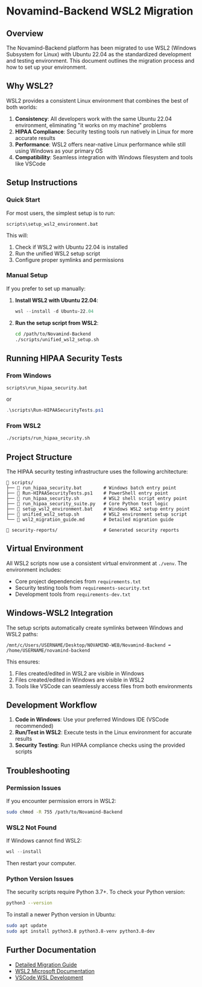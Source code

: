 # Novamind-Backend WSL2 Migration

## Overview

The Novamind-Backend platform has been migrated to use WSL2 (Windows Subsystem for Linux) with Ubuntu 22.04 as the standardized development and testing environment. This document outlines the migration process and how to set up your environment.

## Why WSL2?

WSL2 provides a consistent Linux environment that combines the best of both worlds:

1. **Consistency**: All developers work with the same Ubuntu 22.04 environment, eliminating "it works on my machine" problems
2. **HIPAA Compliance**: Security testing tools run natively in Linux for more accurate results
3. **Performance**: WSL2 offers near-native Linux performance while still using Windows as your primary OS
4. **Compatibility**: Seamless integration with Windows filesystem and tools like VSCode

## Setup Instructions

### Quick Start

For most users, the simplest setup is to run:

```
scripts\setup_wsl2_environment.bat
```

This will:
1. Check if WSL2 with Ubuntu 22.04 is installed
2. Run the unified WSL2 setup script
3. Configure proper symlinks and permissions

### Manual Setup

If you prefer to set up manually:

1. **Install WSL2 with Ubuntu 22.04**:
   ```powershell
   wsl --install -d Ubuntu-22.04
   ```

2. **Run the setup script from WSL2**:
   ```bash
   cd /path/to/Novamind-Backend
   ./scripts/unified_wsl2_setup.sh
   ```

## Running HIPAA Security Tests

### From Windows

```
scripts\run_hipaa_security.bat
```

or 

```powershell
.\scripts\Run-HIPAASecurityTests.ps1
```

### From WSL2

```bash
./scripts/run_hipaa_security.sh
```

## Project Structure

The HIPAA security testing infrastructure uses the following architecture:

```
📁 scripts/
├── 📄 run_hipaa_security.bat        # Windows batch entry point
├── 📄 Run-HIPAASecurityTests.ps1    # PowerShell entry point
├── 📄 run_hipaa_security.sh         # WSL2 shell script entry point
├── 📄 run_hipaa_security_suite.py   # Core Python test logic
├── 📄 setup_wsl2_environment.bat    # Windows WSL2 setup entry point
├── 📄 unified_wsl2_setup.sh         # WSL2 environment setup script
└── 📄 wsl2_migration_guide.md       # Detailed migration guide

📁 security-reports/                 # Generated security reports
```

## Virtual Environment

All WSL2 scripts now use a consistent virtual environment at `./venv`. The environment includes:

- Core project dependencies from `requirements.txt`
- Security testing tools from `requirements-security.txt`
- Development tools from `requirements-dev.txt`

## Windows-WSL2 Integration

The setup scripts automatically create symlinks between Windows and WSL2 paths:

```
/mnt/c/Users/USERNAME/Desktop/NOVAMIND-WEB/Novamind-Backend ➡️ /home/USERNAME/novamind-backend
```

This ensures:
1. Files created/edited in WSL2 are visible in Windows
2. Files created/edited in Windows are visible in WSL2
3. Tools like VSCode can seamlessly access files from both environments

## Development Workflow

1. **Code in Windows**: Use your preferred Windows IDE (VSCode recommended)
2. **Run/Test in WSL2**: Execute tests in the Linux environment for accurate results
3. **Security Testing**: Run HIPAA compliance checks using the provided scripts

## Troubleshooting

### Permission Issues

If you encounter permission errors in WSL2:

```bash
sudo chmod -R 755 /path/to/Novamind-Backend
```

### WSL2 Not Found

If Windows cannot find WSL2:

```powershell
wsl --install
```

Then restart your computer.

### Python Version Issues

The security scripts require Python 3.7+. To check your Python version:

```bash
python3 --version
```

To install a newer Python version in Ubuntu:

```bash
sudo apt update
sudo apt install python3.8 python3.8-venv python3.8-dev
```

## Further Documentation

- [Detailed Migration Guide](../scripts/wsl2_migration_guide.md)
- [WSL2 Microsoft Documentation](https://docs.microsoft.com/en-us/windows/wsl/install)
- [VSCode WSL Development](https://code.visualstudio.com/docs/remote/wsl)